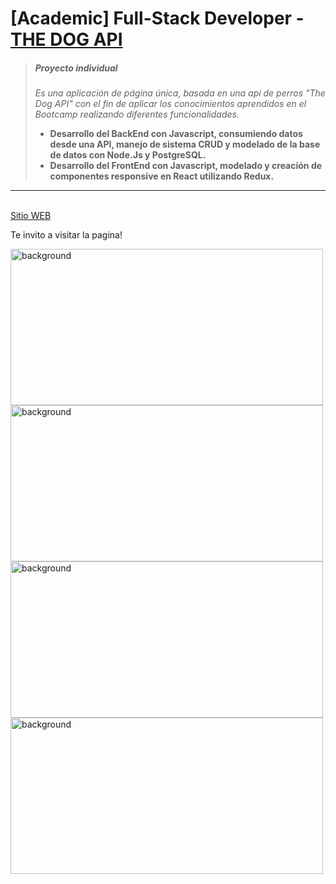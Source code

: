 # [Academic] Full-Stack Developer - [THE DOG API](https://app-dogs-tomas-di-bacco.vercel.app/) 


>  ##### Proyecto individual
> 
>  *Es una aplicación de página única, basada en una api de perros "The Dog API" con el fin de aplicar los conocimientos aprendidos en el Bootcamp realizando diferentes funcionalidades.*
>  
>  +  **Desarrollo del BackEnd con Javascript, consumiendo datos desde una API, manejo de sistema CRUD y modelado de la base de datos con Node.Js y PostgreSQL.**
>  +  **Desarrollo del FrontEnd con Javascript, modelado y creación de componentes responsive en React utilizando Redux.**

---

</br>
 <a href="https://app-dogs-tomas-di-bacco.vercel.app/" rel="noopener noreferrer" target="_blank">Sitio WEB</a>
<p>Te invito a visitar la pagina!</p>
<img src="https://github.com/Tdibacco17/App-Proyecto-Individual-/blob/main/Imagenes/PiDogs.jpg" alt="background" width="500px" height="250px"/>
<img src="https://github.com/Tdibacco17/App-Proyecto-Individual-/blob/main/Imagenes/PiDogs2.png" alt="background" width="500px" height="250px"/>
<img src="https://github.com/Tdibacco17/App-Proyecto-Individual-/blob/main/Imagenes/PiDogs3.png" alt="background" width="500px" height="250px"/>
<img src="https://github.com/Tdibacco17/App-Proyecto-Individual-/blob/main/Imagenes/PiDogs4.png" alt="background" width="500px" height="250px"/>
